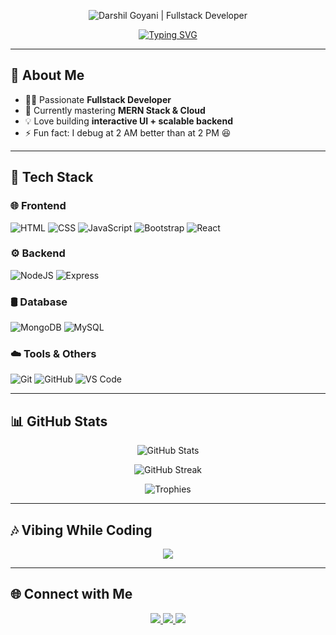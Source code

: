 <!-- Banner -->
<p align="center">
  <img src="https://i.ibb.co/6rFtTZF/github-banner.gif" alt="Darshil Goyani | Fullstack Developer" />
</p>

<!-- Typing Animation -->
<p align="center">
  <a href="https://github.com/darshilgoyani">
    <img src="https://readme-typing-svg.herokuapp.com?font=Fira+Code&weight=600&size=24&pause=1000&color=00F700&center=true&vCenter=true&width=600&lines=Hey+I'm+Darshil+Goyani+👋;Fullstack+Developer+💻;Frontend+%7C+Backend+%7C+Database;Always+learning+new+things+🚀" alt="Typing SVG" />
  </a>
</p>

---

## 🌟 About Me  
- 👨‍💻 Passionate **Fullstack Developer**  
- 🌱 Currently mastering **MERN Stack & Cloud**  
- 💡 Love building **interactive UI + scalable backend**  
- ⚡ Fun fact: I debug at 2 AM better than at 2 PM 😆  

---

## 🚀 Tech Stack  

### 🌐 Frontend  
![HTML](https://img.shields.io/badge/HTML5-E34F26?style=for-the-badge&logo=html5&logoColor=white) 
![CSS](https://img.shields.io/badge/CSS3-1572B6?style=for-the-badge&logo=css3&logoColor=white) 
![JavaScript](https://img.shields.io/badge/JavaScript-323330?style=for-the-badge&logo=javascript&logoColor=F7DF1E) 
![Bootstrap](https://img.shields.io/badge/Bootstrap-563D7C?style=for-the-badge&logo=bootstrap&logoColor=white) 
![React](https://img.shields.io/badge/React-20232A?style=for-the-badge&logo=react&logoColor=61DAFB) 

### ⚙️ Backend  
![NodeJS](https://img.shields.io/badge/Node.js-339933?style=for-the-badge&logo=node.js&logoColor=white) 
![Express](https://img.shields.io/badge/Express.js-000000?style=for-the-badge&logo=express&logoColor=white) 

### 🛢 Database  
![MongoDB](https://img.shields.io/badge/MongoDB-4EA94B?style=for-the-badge&logo=mongodb&logoColor=white) 
![MySQL](https://img.shields.io/badge/MySQL-005C84?style=for-the-badge&logo=mysql&logoColor=white) 

### ☁️ Tools & Others  
![Git](https://img.shields.io/badge/Git-F05032?style=for-the-badge&logo=git&logoColor=white) 
![GitHub](https://img.shields.io/badge/GitHub-100000?style=for-the-badge&logo=github&logoColor=white) 
![VS Code](https://img.shields.io/badge/VS%20Code-0078D4?style=for-the-badge&logo=visualstudiocode&logoColor=white) 

---

## 📊 GitHub Stats  

<p align="center">
  <img src="https://github-readme-stats.vercel.app/api?username=darshilgoyani&show_icons=true&theme=radical&hide_border=true" alt="GitHub Stats" />
</p>

<p align="center">
  <img src="https://github-readme-streak-stats.herokuapp.com?user=darshilgoyani&theme=dark&hide_border=true" alt="GitHub Streak" />
</p>

<p align="center">
  <img src="https://github-profile-trophy.vercel.app/?username=darshilgoyani&theme=darkhub&row=1&no-frame=true&no-bg=true" alt="Trophies" />
</p>

---

## 🎶 Vibing While Coding  
<p align="center">
  <img src="https://spotify-github-profile.vercel.app/api/view?uid=&cover_image=true&theme=default&show_offline=false&background_color=121212&interchange=false&bar_color_cover=true" />
</p>

---

## 🌐 Connect with Me  

<p align="center">
  <a href="https://linkedin.com/in/darshilgoyani" target="_blank">
    <img src="https://img.shields.io/badge/LinkedIn-0077B5?style=for-the-badge&logo=linkedin&logoColor=white"/>
  </a>
  <a href="mailto:darshilgoyani@example.com" target="_blank">
    <img src="https://img.shields.io/badge/Email-D14836?style=for-the-badge&logo=gmail&logoColor=white"/>
  </a>
  <a href="https://darshilgoyani.github.io/Portfolio" target="_blank">
    <img src="https://img.shields.io/badge/Portfolio-000000?style=for-the-badge&logo=firefox&logoColor=white"/>
  </a>
</p>
